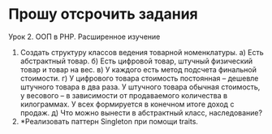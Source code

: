 # Прошу отсрочить задания

Урок 2. ООП в PHP. Расширенное изучение
1. Создать структуру классов ведения товарной номенклатуры.
   а) Есть абстрактный товар.
   б) Есть цифровой товар, штучный физический товар и товар на вес.
   в) У каждого есть метод подсчета финальной стоимости.
   г) У цифрового товара стоимость постоянная – дешевле штучного товара в два раза. У штучного товара обычная стоимость, у весового – в зависимости от продаваемого количества в килограммах. У всех формируется в конечном итоге доход с продаж.
   д) Что можно вынести в абстрактный класс, наследование?
2. *Реализовать паттерн Singleton при помощи traits.